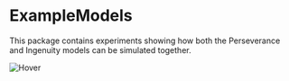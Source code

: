 ExampleModels
=============

This package contains experiments showing how both the Perseverance and Ingenuity models can be simulated together.

![Hover](./Resources/images/roverAndHelicopter.gif)

